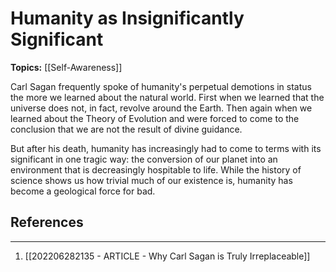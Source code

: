 # Humanity as Insignificantly Significant

**Topics:** [[Self-Awareness]]

Carl Sagan frequently spoke of humanity's perpetual demotions in status the more we learned about the natural world. First when we learned that the universe does not, in fact, revolve around the Earth. Then again when we learned about the Theory of Evolution and were forced to come to the conclusion that we are not the result of divine guidance.

But after his death, humanity has increasingly had to come to terms with its significant in one tragic way: the conversion of our planet into an environment that is decreasingly hospitable to life. While the history of science shows us how trivial much of our existence is, humanity has become a geological force for bad.


## References
--- 
1. [[202206282135 - ARTICLE - Why Carl Sagan is Truly Irreplaceable]]